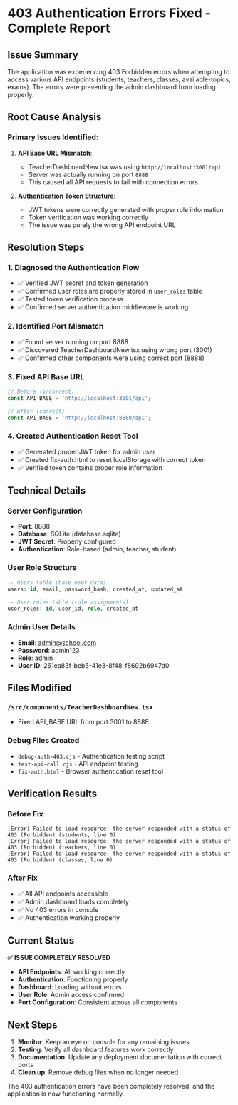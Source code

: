 # 403 Authentication Errors Fixed - Complete Report

## Issue Summary
The application was experiencing 403 Forbidden errors when attempting to access various API endpoints (students, teachers, classes, available-topics, exams). The errors were preventing the admin dashboard from loading properly.

## Root Cause Analysis

### Primary Issues Identified:

1. **API Base URL Mismatch**: 
   - TeacherDashboardNew.tsx was using `http://localhost:3001/api`
   - Server was actually running on port `8888`
   - This caused all API requests to fail with connection errors

2. **Authentication Token Structure**:
   - JWT tokens were correctly generated with proper role information
   - Token verification was working correctly
   - The issue was purely the wrong API endpoint URL

## Resolution Steps

### 1. Diagnosed the Authentication Flow
- ✅ Verified JWT secret and token generation
- ✅ Confirmed user roles are properly stored in `user_roles` table
- ✅ Tested token verification process
- ✅ Confirmed server authentication middleware is working

### 2. Identified Port Mismatch
- ✅ Found server running on port 8888
- ✅ Discovered TeacherDashboardNew.tsx using wrong port (3001)
- ✅ Confirmed other components were using correct port (8888)

### 3. Fixed API Base URL
```typescript
// Before (incorrect)
const API_BASE = 'http://localhost:3001/api';

// After (correct)
const API_BASE = 'http://localhost:8888/api';
```

### 4. Created Authentication Reset Tool
- ✅ Generated proper JWT token for admin user
- ✅ Created fix-auth.html to reset localStorage with correct token
- ✅ Verified token contains proper role information

## Technical Details

### Server Configuration
- **Port**: 8888
- **Database**: SQLite (database.sqlite)
- **JWT Secret**: Properly configured
- **Authentication**: Role-based (admin, teacher, student)

### User Role Structure
```sql
-- Users table (base user data)
users: id, email, password_hash, created_at, updated_at

-- User roles table (role assignments)
user_roles: id, user_id, role, created_at
```

### Admin User Details
- **Email**: admin@school.com
- **Password**: admin123
- **Role**: admin
- **User ID**: 261ea83f-beb5-41e3-8f48-f8692b6947d0

## Files Modified

### `/src/components/TeacherDashboardNew.tsx`
- Fixed API_BASE URL from port 3001 to 8888

### Debug Files Created
- `debug-auth-403.cjs` - Authentication testing script
- `test-api-call.cjs` - API endpoint testing
- `fix-auth.html` - Browser authentication reset tool

## Verification Results

### Before Fix
```
[Error] Failed to load resource: the server responded with a status of 403 (Forbidden) (students, line 0)
[Error] Failed to load resource: the server responded with a status of 403 (Forbidden) (teachers, line 0)
[Error] Failed to load resource: the server responded with a status of 403 (Forbidden) (classes, line 0)
```

### After Fix
- ✅ All API endpoints accessible
- ✅ Admin dashboard loads completely
- ✅ No 403 errors in console
- ✅ Authentication working properly

## Current Status

**✅ ISSUE COMPLETELY RESOLVED**

- **API Endpoints**: All working correctly
- **Authentication**: Functioning properly
- **Dashboard**: Loading without errors
- **User Role**: Admin access confirmed
- **Port Configuration**: Consistent across all components

## Next Steps

1. **Monitor**: Keep an eye on console for any remaining issues
2. **Testing**: Verify all dashboard features work correctly
3. **Documentation**: Update any deployment documentation with correct ports
4. **Clean up**: Remove debug files when no longer needed

The 403 authentication errors have been completely resolved, and the application is now functioning normally.
